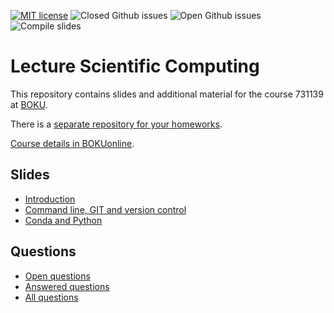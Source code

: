 [![MIT license](https://badgen.net/github/license/inwe-boku/lecture-scientific-computing)](https://choosealicense.com/licenses/mit/)
![Closed Github issues](https://badgen.net/github/closed-issues/inwe-boku/lecture-scientific-computing)
![Open Github issues](https://badgen.net/github/open-issues/inwe-boku/lecture-scientific-computing)
![Compile slides](https://github.com/inwe-boku/lecture-scientific-computing/workflows/Compile%20slides/badge.svg)

# Lecture Scientific Computing

This repository contains slides and additional material for the course 731139 at [BOKU](boku.ac.at/).

There is a [separate repository for your homeworks](https://github.com/inwe-boku/homework-scientific-computing).

[Course details in BOKUonline](https://online.boku.ac.at/BOKUonline/wbLv.wbShowLVDetail?pStpSpNr=290035).


## Slides
- [Introduction](lecture00-introduction/slides.pdf)
- [Command line, GIT and version control](lecture00-git-version-control/slides.pdf)
- [Conda and Python](lecture02-conda-python/slides.pdf)

## Questions
- [Open questions](https://github.com/inwe-boku/lecture-scientific-computing/issues)
- [Answered questions](https://github.com/inwe-boku/lecture-scientific-computing/issues?q=is%3Aissue+is%3Aclosed)
- [All questions](https://github.com/inwe-boku/lecture-scientific-computing/issues?q=is%3Aissue)
